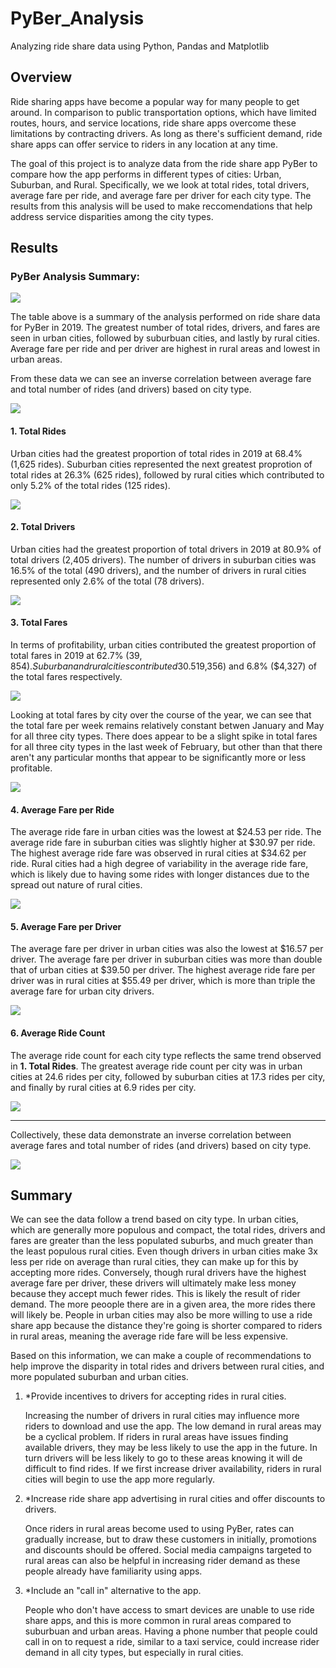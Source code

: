 # PyBer_Analysis
Analyzing ride share data using Python, Pandas and Matplotlib

## Overview

Ride sharing apps have become a popular way for many people to get around. In comparison to public transportation options, which have limited routes, hours, and service locations, ride share apps overcome these limitations by contracting drivers. As long as there's sufficient demand, ride share apps can offer service to riders in any location at any time. 

The goal of this project is to analyze data from the ride share app PyBer to compare how the app performs in different types of cities: Urban, Suburban, and Rural. Specifically, we we look at total rides, total drivers, average fare per ride, and average fare per driver for each city type. The results from this analysis will be used to make reccomendations that help address service disparities among the city types.



## Results

### PyBer Analysis Summary:

![](analysis/Table1.png)

The table above is a summary of the analysis performed on ride share data for PyBer in 2019. The greatest number of total rides, drivers, and fares are seen in urban cities, followed by suburbuan cities, and lastly by rural cities. Average fare per ride and per driver are highest in rural areas and lowest in urban areas. 

From these data we can see an inverse correlation between average fare and total number of rides (and drivers) based on city type. 

![](analysis/Fig1.png)


#### 1. Total Rides
Urban cities had the greatest proportion of total rides in 2019 at 68.4% (1,625 rides). Suburban cities represented the next greatest proprotion of total rides at 26.3% (625 rides), followed by rural cities which contributed to only 5.2% of the total rides (125 rides).

![](analysis/Fig6.png)


#### 2. Total Drivers
Urban cities had the greatest proportion of total drivers in 2019 at 80.9% of total drivers (2,405 drivers). The number of drivers in suburban cities was 16.5% of the total (490 drivers), and the number of drivers in rural cities represented only 2.6% of the total (78 drivers).

![](analysis/Fig7.png)


#### 3. Total Fares
In terms of profitability, urban cities contributed the greatest proportion of total fares in 2019 at 62.7% ($39,854). Suburban and rural cities contributed 30.5% ($19,356) and 6.8% ($4,327) of the total fares respectively. 

![](analysis/Fig5.png)


Looking at total fares by city over the course of the year, we can see that the total fare per week remains relatively constant betwen January and May for all three city types. There does appear to be a slight spike in total fares for all three city types in the last week of February, but other than that there aren't any particular months that appear to be significantly more or less profitable. 

![](analysis/PyBer_fare_summary.png)

#### 4. Average Fare per Ride
The average ride fare in urban cities was the lowest at $24.53 per ride. The average ride fare in suburban cities was slightly higher at $30.97 per ride. The highest average ride fare was observed in rural cities at $34.62 per ride. Rural cities had a high degree of variability in the average ride fare, which is likely due to having some rides with longer distances due to the spread out nature of rural cities. 

![](analysis/Fig3.png)


#### 5. Average Fare per Driver
The average fare per driver in urban cities was also the lowest at $16.57 per driver. The average fare per driver in suburban cities was more than double that of urban cities at $39.50 per driver. The highest average ride fare per driver was in rural cities at $55.49 per driver, which is more than triple the average fare for urban city drivers. 

![](analysis/Fig4.png)


#### 6. Average Ride Count 
The average ride count for each city type reflects the same trend observed in **1. Total Rides**. The greatest average ride count per city was in urban cities at 24.6 rides per city, followed by suburban cities at 17.3 rides per city, and finally by rural cities at 6.9 rides per city.

![](analysis/Fig2.png)

---------------------------------

Collectively, these data demonstrate an inverse correlation between average fares and total number of rides (and drivers) based on city type. 

![](analysis/Fig1.png)



## Summary
We can see the data follow a trend based on city type. In urban cities, which are generally more populous and compact, the total rides, drivers and fares are greater than the less populated suburbs, and much greater than the least populous rural cities. Even though drivers in urban cities make 3x less per ride on average than rural cities, they can make up for this by accepting more rides. Conversely, though rural drivers have the highest average fare per driver, these drivers will ultimately make less money because they accept much fewer rides. This is likely the result of rider demand. The more peoople there are in a given area, the more rides there will likely be. People in urban cities may also be more willing to use a ride share app because the distance they're going is shorter compared to riders in rural areas, meaning the average ride fare will be less expensive. 

Based on this information, we can make a couple of recommendations to help improve the disparity in total rides and drivers between rural cities, and more populated suburban and urban cities.  


1. *Provide incentives to drivers for accepting rides in rural cities. 

   Increasing the number of drivers in rural cities may influence more riders to download and use the app. The low demand in rural areas may be a cyclical problem. If riders in rural areas have issues finding available drivers, they may be less likely to use the app in the future. In turn drivers will be less likely to go to these areas knowing it will de difficult to find rides. If we first increase driver availability, riders in rural cities will begin to use the app more regularly. 
 
 
2. *Increase ride share app advertising in rural cities and offer discounts to drivers.

   Once riders in rural areas become used to using PyBer, rates can gradually increase, but to draw these customers in initially, promotions and discounts should be offered. Social media campaigns targeted to rural areas can also be helpful in increasing rider demand as these people already have familiarity using apps.
  

3. *Include an "call in" alternative to the app.

   People who don't have access to smart devices are unable to use ride share apps, and this is more common in rural areas compared to suburbuan and urban areas. Having a phone number that people could call in on to request a ride, similar to a taxi service, could increase rider demand in all city types, but especially in rural cities.
